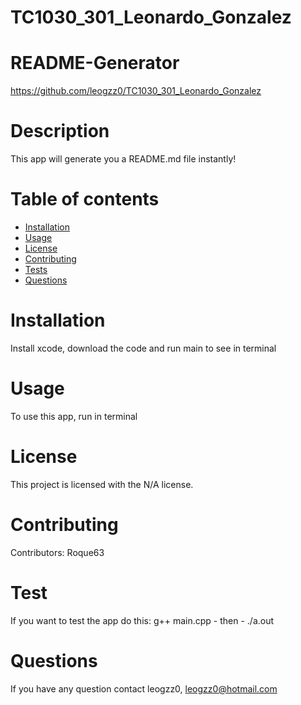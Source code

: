 # TC1030_301_Leonardo_Gonzalez
# README-Generator
  https://github.com/leogzz0/TC1030_301_Leonardo_Gonzalez
  # Description
  This app will generate you a README.md file instantly!
  # Table of contents
  * [Installation](#installation)
  * [Usage](#usage)
  * [License](#license)
  * [Contributing](#contributors)
  * [Tests](#tests)
  * [Questions](#questions)
  # Installation
  Install xcode, download the code and run main to see in terminal
  # Usage
  To use this app, run in terminal
  # License
  This project is licensed with the N/A license.
  # Contributing
  Contributors: Roque63
  # Test
  If you want to test the app do this: g++ main.cpp - then - ./a.out
  # Questions
  If you have any question contact leogzz0, leogzz0@hotmail.com
